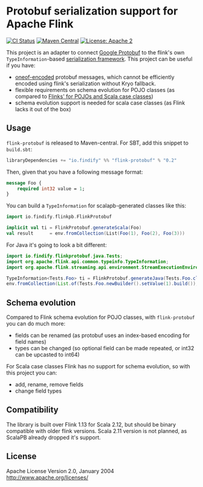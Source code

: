 # Protobuf serialization support for Apache Flink

[![CI Status](https://github.com/findify/flink-protobuf/workflows/CI/badge.svg)](https://github.com/flink-protobuf/workflows/actions)
[![Maven Central](https://maven-badges.herokuapp.com/maven-central/io.findify/flink-protobuf_2.12/badge.svg?style=plastic)](https://maven-badges.herokuapp.com/maven-central/io.findify/flink-protobuf_2.12)
[![License: Apache 2](https://img.shields.io/badge/License-Apache2-green.svg)](https://opensource.org/licenses/Apache2.0)

This project is an adapter to connect [Google Protobuf](https://developers.google.com/protocol-buffers) to the flink's 
own `TypeInformation`-based [serialization framework](https://flink.apache.org/news/2020/04/15/flink-serialization-tuning-vol-1.html). 
This project can be useful if you have:
* [oneof-encoded](https://developers.google.com/protocol-buffers/docs/proto#oneof) protobuf messages, 
  which cannot be efficiently encoded using flink's serialization without Kryo fallback.
* flexible requirements on schema evolution for POJO classes (as compared to 
  [Flinks' for POJOs and Scala case classes](https://ci.apache.org/projects/flink/flink-docs-master/docs/dev/datastream/fault-tolerance/schema_evolution/))
* schema evolution support is needed for scala case classes (as Flink lacks it out of the box)

## Usage

`flink-protobuf` is released to Maven-central. For SBT, add this snippet to `build.sbt`:
```scala
libraryDependencies += "io.findify" %% "flink-protobuf" % "0.2"
```
Then, given that you have a following message format:
```proto
message Foo {
    required int32 value = 1;
}
```
You can build a `TypeInformation` for scalapb-generated classes like this:
```scala
import io.findify.flinkpb.FlinkProtobuf

implicit val ti = FlinkProtobuf.generateScala(Foo)
val result      = env.fromCollection(List(Foo(1), Foo(2), Foo(3)))
```

For Java it's going to look a bit different:
```java
import io.findify.flinkprotobuf.java.Tests;
import org.apache.flink.api.common.typeinfo.TypeInformation;
import org.apache.flink.streaming.api.environment.StreamExecutionEnvironment;

TypeInformation<Tests.Foo> ti = FlinkProtobuf.generateJava(Tests.Foo.class, Tests.Foo.getDefaultInstance());
env.fromCollection(List.of(Tests.Foo.newBuilder().setValue(1).build()), ti).executeAndCollect(100);

```

## Schema evolution

Compared to Flink schema evolution for POJO classes, with `flink-protobuf` you can do much more:
* fields can be renamed (as protobuf uses an index-based encoding for field names)
* types can be changed (so optional field can be made repeated, or int32 can be upcasted to int64)

For Scala case classes Flink has no support for schema evolution, so with this project you can:
* add, rename, remove fields
* change field types

## Compatibility

The library is built over Flink 1.13 for Scala 2.12, but should be binary compatible with older flink versions.
Scala 2.11 version is not planned, as ScalaPB already dropped it's support.

## License

Apache License
Version 2.0, January 2004
http://www.apache.org/licenses/